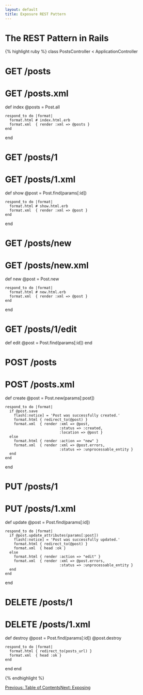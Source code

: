 ```yaml
---
layout: default
title: Exposure REST Pattern
---
```


The REST Pattern in Rails
=========================

{% highlight ruby %}
class PostsController < ApplicationController
  # GET /posts
  # GET /posts.xml
  def index
    @posts = Post.all

    respond_to do |format|
      format.html # index.html.erb
      format.xml  { render :xml => @posts }
    end
  end

  # GET /posts/1
  # GET /posts/1.xml
  def show
    @post = Post.find(params[:id])

    respond_to do |format|
      format.html # show.html.erb
      format.xml  { render :xml => @post }
    end
  end

  # GET /posts/new
  # GET /posts/new.xml
  def new
    @post = Post.new

    respond_to do |format|
      format.html # new.html.erb
      format.xml  { render :xml => @post }
    end
  end

  # GET /posts/1/edit
  def edit
    @post = Post.find(params[:id])
  end

  # POST /posts
  # POST /posts.xml
  def create
    @post = Post.new(params[:post])

    respond_to do |format|
      if @post.save
        flash[:notice] = 'Post was successfully created.'
        format.html { redirect_to(@post) }
        format.xml  { render :xml => @post, 
                             :status => :created, 
                             :location => @post }
      else
        format.html { render :action => "new" }
        format.xml  { render :xml => @post.errors, 
                             :status => :unprocessable_entity }
      end
    end
  end

  # PUT /posts/1
  # PUT /posts/1.xml
  def update
    @post = Post.find(params[:id])

    respond_to do |format|
      if @post.update_attributes(params[:post])
        flash[:notice] = 'Post was successfully updated.'
        format.html { redirect_to(@post) }
        format.xml  { head :ok }
      else
        format.html { render :action => "edit" }
        format.xml  { render :xml => @post.errors, 
                             :status => :unprocessable_entity }
      end
    end
  end

  # DELETE /posts/1
  # DELETE /posts/1.xml
  def destroy
    @post = Post.find(params[:id])
    @post.destroy

    respond_to do |format|
      format.html { redirect_to(posts_url) }
      format.xml  { head :ok }
    end
  end
end

{% endhighlight %}


[Previous: Table of Contents](/index.html)[Next: Exposing](/exposing.html)